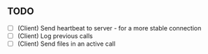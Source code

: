 ## TODO
- [ ] (Client) Send heartbeat to server - for a more stable connection
- [ ] (Client) Log previous calls
- [ ] (Client) Send files in an active call
